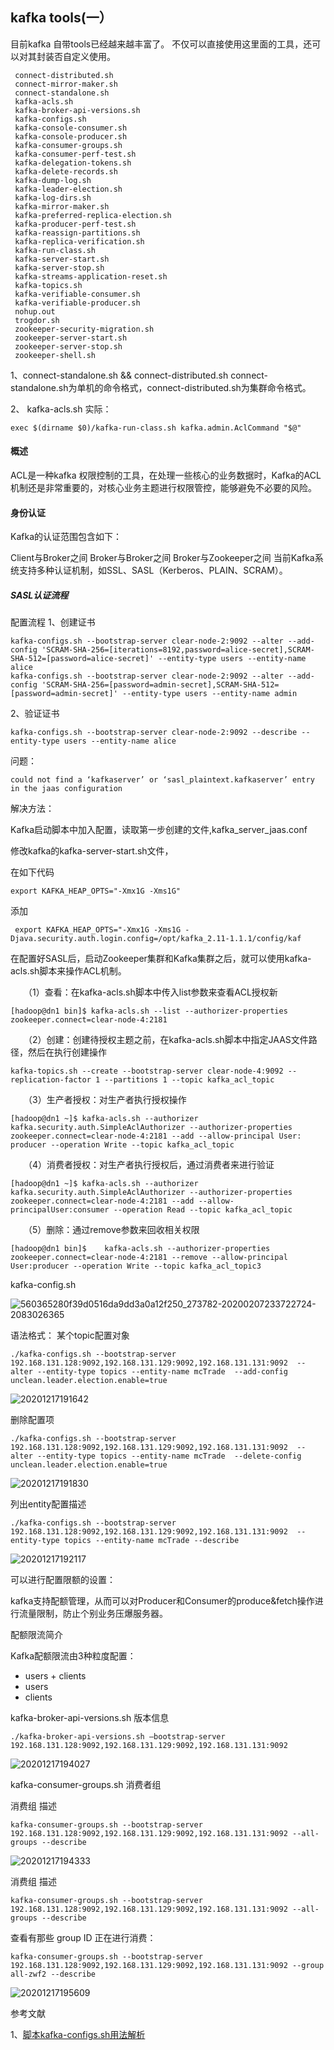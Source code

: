 ## kafka tools(一）
目前kafka 自带tools已经越来越丰富了。
不仅可以直接使用这里面的工具，还可以对其封装否自定义使用。

``` shell
 connect-distributed.sh
 connect-mirror-maker.sh
 connect-standalone.sh
 kafka-acls.sh
 kafka-broker-api-versions.sh
 kafka-configs.sh
 kafka-console-consumer.sh
 kafka-console-producer.sh
 kafka-consumer-groups.sh
 kafka-consumer-perf-test.sh
 kafka-delegation-tokens.sh
 kafka-delete-records.sh
 kafka-dump-log.sh
 kafka-leader-election.sh
 kafka-log-dirs.sh
 kafka-mirror-maker.sh
 kafka-preferred-replica-election.sh
 kafka-producer-perf-test.sh
 kafka-reassign-partitions.sh
 kafka-replica-verification.sh
 kafka-run-class.sh
 kafka-server-start.sh
 kafka-server-stop.sh
 kafka-streams-application-reset.sh
 kafka-topics.sh
 kafka-verifiable-consumer.sh
 kafka-verifiable-producer.sh
 nohup.out
 trogdor.sh
 zookeeper-security-migration.sh
 zookeeper-server-start.sh
 zookeeper-server-stop.sh
 zookeeper-shell.sh

```

1、connect-standalone.sh && connect-distributed.sh
connect-standalone.sh为单机的命令格式，connect-distributed.sh为集群命令格式。

2、 kafka-acls.sh
实际：
```
exec $(dirname $0)/kafka-run-class.sh kafka.admin.AclCommand "$@"
```

#### 概述
ACL是一种kafka 权限控制的工具，在处理一些核心的业务数据时，Kafka的ACL机制还是非常重要的，对核心业务主题进行权限管控，能够避免不必要的风险。

#### 身份认证
Kafka的认证范围包含如下：

Client与Broker之间
Broker与Broker之间
Broker与Zookeeper之间
当前Kafka系统支持多种认证机制，如SSL、SASL（Kerberos、PLAIN、SCRAM）。

##### SASL认证流程
配置流程
1、创建证书
```
kafka-configs.sh --bootstrap-server clear-node-2:9092 --alter --add-config 'SCRAM-SHA-256=[iterations=8192,password=alice-secret],SCRAM-SHA-512=[password=alice-secret]' --entity-type users --entity-name alice
kafka-configs.sh --bootstrap-server clear-node-2:9092 --alter --add-config 'SCRAM-SHA-256=[password=admin-secret],SCRAM-SHA-512=[password=admin-secret]' --entity-type users --entity-name admin
```

2、验证证书
```
kafka-configs.sh --bootstrap-server clear-node-2:9092 --describe --entity-type users --entity-name alice

```

问题：
```
could not find a ‘kafkaserver’ or ‘sasl_plaintext.kafkaserver’ entry in the jaas configuration
```
解决方法：

Kafka启动脚本中加入配置，读取第一步创建的文件,kafka_server_jaas.conf

修改kafka的kafka-server-start.sh文件，

在如下代码
```
export KAFKA_HEAP_OPTS="-Xmx1G -Xms1G"
```
添加
```
 export KAFKA_HEAP_OPTS="-Xmx1G -Xms1G -Djava.security.auth.login.config=/opt/kafka_2.11-1.1.1/config/kaf
```
在配置好SASL后，启动Zookeeper集群和Kafka集群之后，就可以使用kafka-acls.sh脚本来操作ACL机制。

　　（1）查看：在kafka-acls.sh脚本中传入list参数来查看ACL授权新
```
[hadoop@dn1 bin]$ kafka-acls.sh --list --authorizer-properties zookeeper.connect=clear-node-4:2181
```
　　（2）创建：创建待授权主题之前，在kafka-acls.sh脚本中指定JAAS文件路径，然后在执行创建操作
```
kafka-topics.sh --create --bootstrap-server clear-node-4:9092 --replication-factor 1 --partitions 1 --topic kafka_acl_topic
```
　　（3）生产者授权：对生产者执行授权操作
　　
```
[hadoop@dn1 ~]$ kafka-acls.sh --authorizer kafka.security.auth.SimpleAclAuthorizer --authorizer-properties zookeeper.connect=clear-node-4:2181 --add --allow-principal User: producer --operation Write --topic kafka_acl_topic
```
　　（4）消费者授权：对生产者执行授权后，通过消费者来进行验证
```
[hadoop@dn1 ~]$ kafka-acls.sh --authorizer kafka.security.auth.SimpleAclAuthorizer --authorizer-properties zookeeper.connect=clear-node-4:2181 --add --allow-principalUser:consumer --operation Read --topic kafka_acl_topic
```
　　（5）删除：通过remove参数来回收相关权限
```
[hadoop@dn1 bin]$    kafka-acls.sh --authorizer-properties zookeeper.connect=clear-node-4:2181 --remove --allow-principal User:producer --operation Write --topic kafka_acl_topic3
```

kafka-config.sh

![560365280f39d0516da9dd3a0a12f250_273782-20200207233722724-2083026365](https://cdn.jsdelivr.net/gh/weifangZ/image@master/image560365280f39d0516da9dd3a0a12f250_273782-20200207233722724-2083026365.png)

语法格式：
某个topic配置对象
```
./kafka-configs.sh --bootstrap-server 192.168.131.128:9092,192.168.131.129:9092,192.168.131.131:9092  --alter --entity-type topics --entity-name mcTrade  --add-config unclean.leader.election.enable=true

```
![20201217191642](https://cdn.jsdelivr.net/gh/weifangZ/image@master/image20201217191642.png)

删除配置项
```
./kafka-configs.sh --bootstrap-server 192.168.131.128:9092,192.168.131.129:9092,192.168.131.131:9092  --alter --entity-type topics --entity-name mcTrade  --delete-config unclean.leader.election.enable=true

```
![20201217191830](https://cdn.jsdelivr.net/gh/weifangZ/image@master/image20201217191830.png)

列出entity配置描述
```
./kafka-configs.sh --bootstrap-server 192.168.131.128:9092,192.168.131.129:9092,192.168.131.131:9092  --entity-type topics --entity-name mcTrade --describe

```
![20201217192117](https://cdn.jsdelivr.net/gh/weifangZ/image@master/image20201217192117.png)

可以进行配置限额的设置：

kafka支持配额管理，从而可以对Producer和Consumer的produce&fetch操作进行流量限制，防止个别业务压爆服务器。

配额限流简介

Kafka配额限流由3种粒度配置：

- users + clients
- users
- clients


kafka-broker-api-versions.sh 版本信息
```
./kafka-broker-api-versions.sh –bootstrap-server 192.168.131.128:9092,192.168.131.129:9092,192.168.131.131:9092
```
![20201217194027](https://cdn.jsdelivr.net/gh/weifangZ/image@master/image20201217194027.png)

kafka-consumer-groups.sh 消费者组

消费组 描述
```
kafka-consumer-groups.sh --bootstrap-server 192.168.131.128:9092,192.168.131.129:9092,192.168.131.131:9092 --all-groups --describe
```
![20201217194333](https://cdn.jsdelivr.net/gh/weifangZ/image@master/image20201217194333.png)

消费组 描述
```
kafka-consumer-groups.sh --bootstrap-server 192.168.131.128:9092,192.168.131.129:9092,192.168.131.131:9092 --all-groups --describe
```
查看有那些 group ID 正在进行消费：

```
kafka-consumer-groups.sh --bootstrap-server 192.168.131.128:9092,192.168.131.129:9092,192.168.131.131:9092 --group all-zwf2 --describe
```
![20201217195609](https://cdn.jsdelivr.net/gh/weifangZ/image@master/image20201217195609.png)



参考文献

1、[脚本kafka-configs.sh用法解析](https://www.cnblogs.com/lizherui/p/12275193.html)
